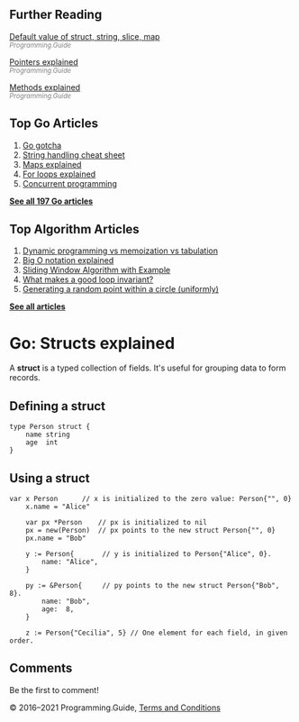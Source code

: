 <span class="underline"></span>

<span class="underline"></span>

Further Reading
---------------

[Default value of struct, string, slice, map](default-zero-value.html)  
<span style="color: grey; font-style: italic; font-size: smaller">Programming.Guide</span>

[Pointers explained](pointers-explained.html)  
<span style="color: grey; font-style: italic; font-size: smaller">Programming.Guide</span>

[Methods explained](methods-explained.html)  
<span style="color: grey; font-style: italic; font-size: smaller">Programming.Guide</span>

Top Go Articles
---------------

1.  [Go gotcha](go-gotcha.html)
2.  [String handling cheat sheet](string-functions-reference-cheat-sheet.html)
3.  [Maps explained](maps-explained.html)
4.  [For loops explained](for-loop.html)
5.  [Concurrent programming](go-concurrency-tutorial.html)

[**See all 197 Go articles**](index.html)

<span class="underline"></span>

Top Algorithm Articles
----------------------

1.  [Dynamic programming vs memoization vs tabulation](../dynamic-programming-vs-memoization-vs-tabulation.html)
2.  [Big O notation explained](../big-o-notation-explained.html)
3.  [Sliding Window Algorithm with Example](../sliding-window-example.html)
4.  [What makes a good loop invariant?](../what-makes-a-good-loop-invariant.html)
5.  [Generating a random point within a circle (uniformly)](../random-point-within-circle.html)

[**See all articles**](../index.html)

Go: Structs explained
=====================

A **struct** is a typed collection of fields. It's useful for grouping data to form records.

Defining a struct
-----------------

    type Person struct {
        name string
        age  int
    }

Using a struct
--------------

    var x Person      // x is initialized to the zero value: Person{"", 0}
        x.name = "Alice"

        var px *Person    // px is initialized to nil
        px = new(Person)  // px points to the new struct Person{"", 0}
        px.name = "Bob"
        
        y := Person{       // y is initialized to Person{"Alice", 0}.
            name: "Alice",
        }
        
        py := &Person{     // py points to the new struct Person{"Bob", 8}.
            name: "Bob",
            age:  8,
        }
        
        z := Person{"Cecilia", 5} // One element for each field, in given order.

Comments
--------

Be the first to comment!

© 2016–2021 Programming.Guide, [Terms and Conditions](../terms-and-conditions.html)
